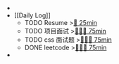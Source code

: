 -
- [[Daily Log]]
	- TODO Resume >[🍅 25min](#agenda-pomo://?t=f-1693489649815-1500)
	- TODO 项目面试 >[🍅🍅🍅 75min](#agenda-pomo://?t=f-1693275449682-1500%2Cf-1693277387661-1500%2Cf-1693281684836-1500)
	- TODO css 面试题 >[🍅🍅🍅 75min](#agenda-pomo://?t=f-1694078429108-1500%2Cf-1694098049249-1500%2Cf-1694100475425-1500)
	- DONE leetcode >[🍅🍅🍅 75min](#agenda-pomo://?t=f-1694147666670-1500%2Cf-1694151425186-1500%2Cf-1694155298120-1500)
-